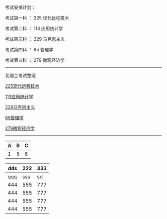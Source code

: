 
考试安排计划：

考试第一科 ： 225 现代远程技术

考试第二科 ： 113 应用统计学

考试第三科 ： 229 马克思主义

考试第四科 ： 65 管理学

考试第五科 ： 279 微观经济学

------------------------------

北理工考试整理

[225现代远程技术](others/learn/225.md)

[113应用统计学](others/learn/113.md)

[229马克思主义](others/learn/229.md)

[65管理学](others/learn/65.md)

[279微观经济学](others/learn/279.md)

--------------------
| A | B | C |
|---|---|---|
| 1 | 5 | 6 |


|  dds |  222 |  333 |
|---|---|---|
|qqq| sss| sd |
|444|555|777|
|444|555|777|
|444|555|777|
|444|555|777|
